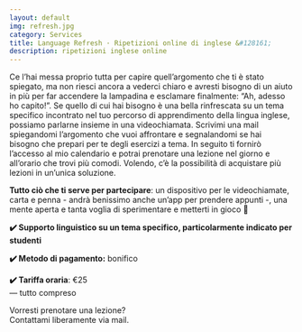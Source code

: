 ```yaml
---
layout: default
img: refresh.jpg
category: Services
title: Language Refresh · Ripetizioni online di inglese &#128161;
description: ripetizioni inglese online
---
```

<p>
Ce l’hai messa proprio tutta per capire quell’argomento che ti è stato spiegato, ma non riesci ancora a vederci chiaro e avresti bisogno di un aiuto in più per far accendere la lampadina e esclamare finalmente: “Ah, adesso ho capito!”. Se quello di cui hai bisogno è una bella rinfrescata su un tema specifico incontrato nel tuo percorso di apprendimento della lingua inglese, possiamo parlarne insieme in una videochiamata. Scrivimi una mail spiegandomi l’argomento che vuoi affrontare e segnalandomi se hai bisogno che prepari per te degli esercizi a tema. In seguito ti fornirò l’accesso al mio calendario e potrai prenotare una lezione nel giorno e all’orario che trovi più comodi. Volendo, c’è la possibilità di acquistare più lezioni in un’unica soluzione.
</p>
<p>
<strong>Tutto ciò che ti serve per partecipare</strong>: un dispositivo per le videochiamate, carta e penna - andrà benissimo anche un’app per prendere appunti -, una mente aperta e tanta voglia di sperimentare e metterti in gioco 🌌
</p>
<p>
<strong>✔️ Supporto linguistico su un tema specifico, particolarmente indicato per studenti</strong>
</p>
<p>
<strong>✔️ Metodo di pagamento:</strong> bonifico
</p>
<p>
<strong>✔️ Tariffa oraria</strong>: €25
<br>
— tutto compreso
</p>
<p>
Vorresti prenotare una lezione? 
<br>
Contattami liberamente via mail.
</p>
